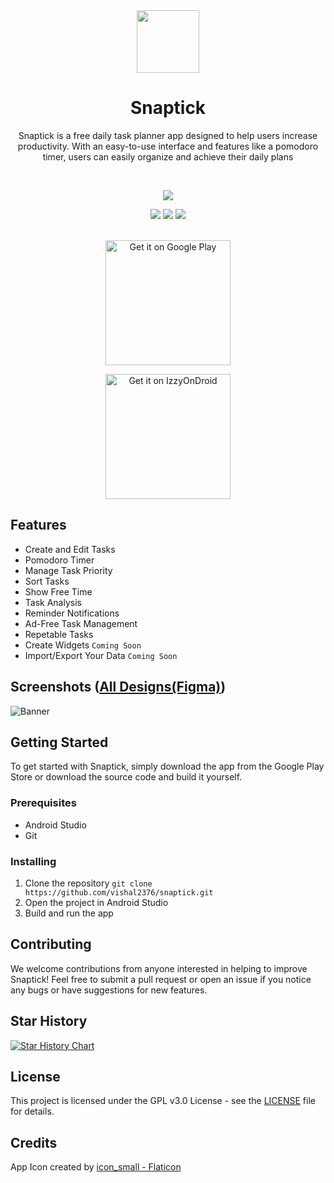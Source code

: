 
<div align="center">

<img src="https://github.com/vishal2376/snaptick/assets/38159691/099fd345-4a63-4916-845c-065b31b6e381" width="100px"/>

# **Snaptick**

Snaptick is a free daily task planner app designed to help users increase productivity. With an easy-to-use interface and features like a pomodoro timer, users can easily organize and achieve their daily plans

<br/>

<a href="https://twitter.com/vishal2376"><img src="https://img.shields.io/badge/twitter-%231DA1F2.svg?&style=for-the-badge&logo=twitter&logoColor=white" /></a>


<img src="https://img.shields.io/github/stars/vishal2376/snaptick?style=for-the-badge&logo=powerpages&color=cba6f7&logoColor=D9E0EE&labelColor=302D41"/>
<img src="https://img.shields.io/github/last-commit/vishal2376/snaptick?style=for-the-badge&logo=github&color=a6da95&logoColor=D9E0EE&labelColor=302D41"/>
<img src="https://img.shields.io/github/repo-size/vishal2376/snaptick?style=for-the-badge&logo=dropbox&color=7dc4e4&logoColor=D9E0EE&labelColor=302D41"/>

<br/>
<br/>

<a href='https://play.google.com/store/apps/details?id=com.vishal2376.snaptick'><img alt='Get it on Google Play' src='https://play.google.com/intl/en_us/badges/static/images/badges/en_badge_web_generic.png' style="width:200px"></a>

<a href='https://apt.izzysoft.de/fdroid/index/apk/com.vishal2376.snaptick'><img alt='Get it on IzzyOnDroid' src='https://gitlab.com/IzzyOnDroid/repo/-/raw/master/assets/IzzyOnDroid.png' style="width:200px"></a>

</div>

## Features
- Create and Edit Tasks
- Pomodoro Timer
- Manage Task Priority
- Sort Tasks
- Show Free Time
- Task Analysis
- Reminder Notifications
- Ad-Free Task Management
- Repetable Tasks
- Create Widgets `Coming Soon`
- Import/Export Your Data `Coming Soon`


## Screenshots ([All Designs(Figma)](https://www.figma.com/file/fO6pafK7iAJMZDAtjOy1Mt/Snaptick-App-UI?type=design&node-id=0%3A1&mode=design&t=071Ijr8Yg44PVvmz-1))

![Banner](https://github.com/vishal2376/snaptick/assets/38159691/45cb1cda-a97d-4889-8734-12dee3df9ace)

## Getting Started

To get started with Snaptick, simply download the app from the Google Play Store or download the source code and build it yourself.

### Prerequisites

- Android Studio
- Git

### Installing

1. Clone the repository
``` git clone https://github.com/vishal2376/snaptick.git ```
2. Open the project in Android Studio
3. Build and run the app

## Contributing

We welcome contributions from anyone interested in helping to improve Snaptick! Feel free to submit a pull request or open an issue if you notice any bugs or have suggestions for new features.


## Star History

[![Star History Chart](https://api.star-history.com/svg?repos=vishal2376/snaptick&type=Timeline)](https://star-history.com/#vishal2376/snaptick&Timeline)

## License

This project is licensed under the GPL v3.0 License - see the [LICENSE](LICENSE) file for details.

## Credits
App Icon created by <a href="https://www.flaticon.com/free-icons/task" title="task icons"> icon_small - Flaticon</a>
